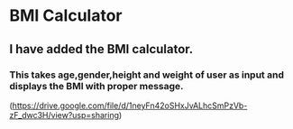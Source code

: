 # BMI Calculator
## I have added the BMI calculator.
### This takes age,gender,height and weight of user as input and displays the BMI with proper message.
(https://drive.google.com/file/d/1neyFn42oSHxJvALhcSmPzVb-zF_dwc3H/view?usp=sharing)
